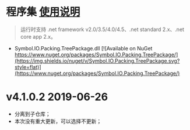 # 程序集    [使用说明](https://github.com/symbolspace/Symbol.IO.Packing.TreePackage/wiki/Home)
> 运行时支持 .net framework v2.0/3.5/4.0/4.5、.net standard 2.x、.net core app 2.x。

* Symbol.IO.Packing.TreePackage.dll [![Available on NuGet https://www.nuget.org/packages/Symbol.IO.Packing.TreePackage/](https://img.shields.io/nuget/v/Symbol.IO.Packing.TreePackage.svg?style=flat)](https://www.nuget.org/packages/Symbol.IO.Packing.TreePackage/) 

# v4.1.0.2 2019-06-26
* 分离到子仓库；
* 本次没有重大更新，可以选择不更新；
